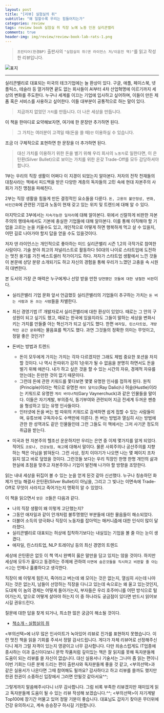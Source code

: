 ```yaml
---  
layout: post  
title: "[리뷰] 실험실의 쥐"  
subtitle: "왜 일할수록 우리는 힘들어지는가"  
categories: review  
tags: review book 실험실 쥐 직장 노예 노동 인권 실리콘밸리
comments: true  
header-img: img/review/review-book-lab-rats-1.png
---  
```

  
> `프런티어(한경BP)` 출판사의 `"실험실의 쥐(댄 라이언스 저/이윤진 역)"`를 읽고 작성한 리뷰입니다.  

![표지](https://theorydb.github.io/assets/img/review/review-book-lab-rats-1.png)  

---
실리콘밸리로 대표되는 미국의 테크기업에는 늘 환상이 있다. 구글, 애플, 페이스북, 넷플릭스, 테슬라 등 열거하면 끝도 없는 회사들이 AI부터 4차 산업혁명에 이르기까지 세상의 변화를 주도한다. 누구나 세계를 이끄는 기업에 입사하고 싶어하며, 이들이 만든 제품 혹은 서비스를 사용하고 싶어한다. 이들 대부분이 공통적으로 하는 말이 있다.
> 지금까지 없었던 `가치`를 만듭니다. 더 나은 세상을 만듭니다. 

이 책을 한마디로 요약해보자면, 여기에 한 문장만 추가하면 된다.
> 그 가치는 여러분이 고객일 때(돈을 쓸 때)`만` 이용하실 수 있습니다. 

조금 더 구체적으로 표현하면 한 문장을 더 추가하면 된다.
> 대신 가치를 이용하기 위한 돈을 벌기 위해 우리 회사의 `노동자`로 일한다면, 이 은탄환(Silver Bullet)으로 보이는 가치를 위한 온갖 Trade-Off를 모두 감당하셔야 합니다. 

1부는 우리의 직장 생활이 어쩌다 이 지경이 되었는지 알아본다. 저자의 전작 천재들의 대참사라는 책에서 피드백을 받은 다양한 계층의 독자들의 고민 속에 현대 자본주의 사회가 가진 맹점을 파헤친다. 

2부는 직장 생활을 힘들게 만든 결정적인 요소들을 다룬다. `돈, 고용의 불안정성, 변화, 비인간화`에 관련된 기업과 노동이 현재 갖고 있는 위치 및 트렌드에 대해 알 수 있다.

마지막으로 3부에서는 `지속가능한 일자리`에 대해 알아본다. 위에서 신랄하게 비판한 자본주의의 행태속에서도 기본에 충실한 기업들에 대해 알아본다. 이를 통해 이직해야 할 기업을 고르는 눈을 키울수도 있고, 개인적으로 어떻게 하면 행복하게 먹고 살 수 있을지, 어떤 길로 나아가야 할지 답을 얻을 수도 있을것이다.

저자 댄 라이언스는 개인적으로 좋아하는 미드 실리콘밸리 시즌 1,2의 극작가로 참여한 사람이다. 기술 분야 최고의 저널리스트로 활동하다 50대의 나이로 스타트업에 도전하는 멋진 용기를 가진 베스트셀러 작가이기도 하다. 저자가 스타트업 생활에서 느낀 것들이 본문에 상당 분량 소개되기도 하고 자신의 경험을 통해 우리가 느꼈던 고충을 속 시원히 대변한다.

본 도서의 가장 큰 매력은 누구에게나 선망 받을 만한 `당연했던 것들에 대한 냉철한 비판`이다.

* 실리콘밸리 기업 문화
  앞서 언급했듯 실리콘밸리의 기업들이 추구하는 가치는 `돈 버는 사람과 돈 쓰는 사람`들을 차별한다.

* 최신 경영기법
  IT 개발자로서 실리콘밸리에 대한 환상이 있었다. 때로는 그 안의 구성원이 되고 싶기도 했고, 때로는 한국에 있을지라도 그들이 말하는 세상을 변화시키는 가치를 만들줄 아는 혁신가가 되고 싶기도 했다. 한편 `애자일, 린스타트업, 개방적인 공간 문화`에는 물음표를 찍기도 했다. 과연 그것들의 정확한 의미는 무엇이고, 정말 좋은 것인가?

* 돈버는 방법과 트렌드
  - 돈이 모두에게 가지는 가치는 각자 다르겠지만 그래도 제법 중요한 포션을 차지할 것이다. 나 역시 돈따위가 감히 1순위가 될 수 없음을 분명히 하면서도 돈을 벌기 위해 애쓴다. 내가 하고 싶은 것을 할 수 있는 시간의 자유, 경제적 자유를 얻는데는 돈만한 것이 없기 때문이다.
  - 그런데 돈에 관한 키워드를 쫓다보면 몇몇 유명한 인사를 접하게 된다. 원칙(Principle)이라는 책으로 유명한 `레이 달리오`(Ray Dalio)나 허슬(Hustle)이라는 키워드로 유명한 `게리 바이너척`(Gary Vaynerchuck)과 같은 인물들을 말이다. 이들은 자기계발, 부의증식, 동기부여와 관련되어 지금 전세계 두꺼운 팬층을 형성하고 있는 유명 인사들이다.
  - 인터넷에 돈을 버는 법 따위의 키워드로 검색하면 쉽게 접할 수 있는 사람들이며, 유튜브에 구독자수도 수백만에 이른다. 돈 버는 방법과 열심히 사는 방법에 관한 한 성역과도 같은 인물들인데 그런 그들도 이 책에서는 그저 사기꾼 정도의 취급을 받는다.

* 미국과 현 자본주의
  헬조선 운운하지만 우리는 은연 중 이제 몇가지를 알게 되었다. 적어도 `코로나, 건강보험, 해고`에 대해서 말이다. 물론 사회주의나 공산주의를 지향하는 책은 아님을 밝혀둔다. 그런 사상, 정치 이야기가 나오면 나는 몇 페이지 조차 읽지 않고 바로 덮었을 것이다. 그런것들 보다는 우리 직장인 한명 한명 개인의 삶과 현실에 초점을 맞추고 자본주의나 기업이 발전해 나가야 할 방향을 조망한다. 

읽는 내내 세상을 뒤집어 볼 수 있는 눈을 얻게 된것 같아 신선했다. 누구나 칭송하던 화제가 만능 해결사 은탄환(Silver Bullet)이 아님을, 그리고 그 빛나는 이면속에 Trade-Off로 무엇이 사라지고 죽어가는지 명확히 알 수 있었다. 

이 책을 읽으면서 `얻은 것`들은 다음과 같다.
* 나의 직장 생활이 왜 이렇게 고단했는지?
* 그동안 애자일과 같이 안개처럼 불투명했던 부분들에 대한 물음들이 해소되었다. 
* 더불어 소득의 양극화나 직장이 노동자를 잡아먹는 매커니즘에 대한 인식이 많이 달라졌다. 
* 실리콘밸리로 대표되는 허상에 집착하기보다는 내실있는 기업을 볼 줄 아는 눈이 생겼다. 
* 애자일, 린스타트업, NLP 트레이닝 등의 최신 경영의 트렌드

세상에 은탄환은 없듯 이 책 역시 완벽히 옳은 말만을 담고 있지는 않을 것이다. 하지만 세상에 모두가 옳다고 동경하는 주제에 관하여 `이면에 숨은것들을 직시하고 비판할 줄 아는 사고`는 언제나 훌륭하다고 생각한다. 

직장이 왜 이렇게 힘든지, 죽어라고 버는데 왜 모이는 것은 없는지, 열심히 사는데 나아지는 것은 없는지, 남들이 선망하는 직장을 다니고 있는데 속으로는 왜 울고 있는것인지, 도대체 이 놈의 경제는 어떻게 돌아가는지, 부자들은 우리 호주머니를 어떤 방식으로 털어가는지, 앞으로 어떻게 살아야 하는지 이 중 하나라도 궁금점이 있다면 반드시 읽어보시길 권유드린다.

질문에 대한 답을 찾게 되거나, 최소한 많은 궁금이 해소될 것이다.

* [책소개 - 실험실의 쥐](http://www.yes24.com/Product/Goods/90397267?scode=032&OzSrank=1)

<부의선택>에 너무 많은 인사이트가 녹아있어 리뷰로 진가를 표현하지 못했습니다. 이런 멋진 책을 읽을 기회를 주셔서 정말 감사드립니다. 게다가 자체 리뷰어로 선정해주신다니 제가 그럴 자격이 있는지 영광이고 너무 감사합니다. 다만 죄송스럽게도 IT업종에 종사하는 이과 출신이다보니 문학 작품처럼 깊이있는 책은 잘 읽지를 못해 독자분들께 도움이 되는 리뷰를 쓸 자신이 없습니다. 대신 실용서나 기술서는 그나마 좀 읽는 편이니 이번 기회는 다른 분께 드리는 편이 출판사와 독자분들께 좋을 것 같고, <부의선택>과 같은 실용서가 나온다면 그때 참여해도 될까요? 감사하다고 하고 리뷰를 쓸까도 했지만 한권 한권이 소중하신 입장에서 그러면 안될것 같아서요^^; 

그렇게까지 말씀해주시다니 너무 감사합니다. 그럼 비록 부족한 리뷰겠지만 재미있게 읽고 독자분들께 도움이 될 수 있는 리뷰 작성해 보겠습니다.^^; <부의선택>이 자기계발 Top100에 장기간 머물고 있어 정말 기분이 좋습니다. 대표님도 갑자기 찾아온 무더위에 건강 유의하시고, 계속 승승장구 하시길 기원합니다.